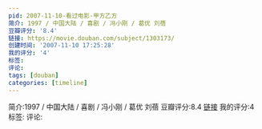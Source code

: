 ```yaml
---
pid: 2007-11-10-看过电影-甲方乙方
简介: 1997 / 中国大陆 / 喜剧 / 冯小刚 / 葛优 刘蓓
豆瓣评分: '8.4'
链接: https://movie.douban.com/subject/1303173/
创建时间: '2007-11-10 17:25:28'
我的评分: '4'
标签:
评论:
tags: [douban]
categories: [timeline]
---
```

简介:1997 / 中国大陆 / 喜剧 / 冯小刚 / 葛优 刘蓓
豆瓣评分:8.4
[链接](https://movie.douban.com/subject/1303173/)
我的评分:4
标签:
评论:
